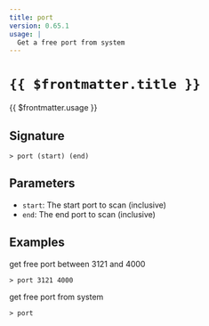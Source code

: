 ```yaml
---
title: port
version: 0.65.1
usage: |
  Get a free port from system
---
```


# <code>{{ $frontmatter.title }}</code>

<div style='white-space: pre-wrap;'>{{ $frontmatter.usage }}</div>

## Signature

```> port (start) (end)```

## Parameters

 -  `start`: The start port to scan (inclusive)
 -  `end`: The end port to scan (inclusive)

## Examples

get free port between 3121 and 4000
```shell
> port 3121 4000
```

get free port from system
```shell
> port
```
